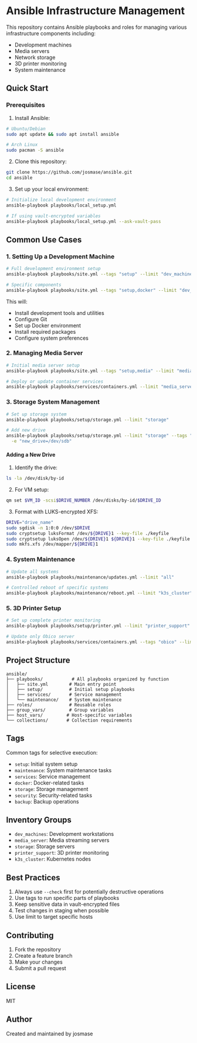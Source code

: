 # Ansible Infrastructure Management

This repository contains Ansible playbooks and roles for managing various infrastructure components including:
- Development machines
- Media servers
- Network storage
- 3D printer monitoring
- System maintenance

## Quick Start

### Prerequisites

1. Install Ansible:
```bash
# Ubuntu/Debian
sudo apt update && sudo apt install ansible

# Arch Linux
sudo pacman -S ansible
```

2. Clone this repository:
```bash
git clone https://github.com/josmase/ansible.git
cd ansible
```

3. Set up your local environment:
```bash
# Initialize local development environment
ansible-playbook playbooks/local_setup.yml

# If using vault-encrypted variables
ansible-playbook playbooks/local_setup.yml --ask-vault-pass
```

## Common Use Cases

### 1. Setting Up a Development Machine

```bash
# Full development environment setup
ansible-playbook playbooks/site.yml --tags "setup" --limit "dev_machines" -K

# Specific components
ansible-playbook playbooks/site.yml --tags "setup,docker" --limit "dev_machines" -K
```

This will:
- Install development tools and utilities
- Configure Git
- Set up Docker environment
- Install required packages
- Configure system preferences

### 2. Managing Media Server

```bash
# Initial media server setup
ansible-playbook playbooks/site.yml --tags "setup,media" --limit "media_server"

# Deploy or update container services
ansible-playbook playbooks/services/containers.yml --limit "media_server"
```

### 3. Storage System Management

```bash
# Set up storage system
ansible-playbook playbooks/setup/storage.yml --limit "storage"

# Add new drive
ansible-playbook playbooks/setup/storage.yml --limit "storage" --tags "drives" \
  -e "new_drive=/dev/sdb"
```

#### Adding a New Drive

1. Identify the drive:
```bash
ls -la /dev/disk/by-id
```

2. For VM setup:
```bash
qm set $VM_ID -scsi$DRIVE_NUMBER /dev/disks/by-id/$DRIVE_ID
```

3. Format with LUKS-encrypted XFS:
```bash
DRIVE="drive_name"
sudo sgdisk -n 1:0:0 /dev/$DRIVE
sudo cryptsetup luksFormat /dev/${DRIVE}1 --key-file ./keyfile
sudo cryptsetup luksOpen /dev/${DRIVE}1 ${DRIVE}1 --key-file ./keyfile
sudo mkfs.xfs /dev/mapper/${DRIVE}1
```

### 4. System Maintenance

```bash
# Update all systems
ansible-playbook playbooks/maintenance/updates.yml --limit "all"

# Controlled reboot of specific systems
ansible-playbook playbooks/maintenance/reboot.yml --limit "k3s_cluster"
```

### 5. 3D Printer Setup

```bash
# Set up complete printer monitoring
ansible-playbook playbooks/setup/printer.yml --limit "printer_support"

# Update only Obico server
ansible-playbook playbooks/services/containers.yml --tags "obico" --limit "printer_support"
```

## Project Structure

```
ansible/
├── playbooks/           # All playbooks organized by function
│   ├── site.yml        # Main entry point
│   ├── setup/          # Initial setup playbooks
│   ├── services/       # Service management
│   └── maintenance/    # System maintenance
├── roles/              # Reusable roles
├── group_vars/         # Group variables
├── host_vars/         # Host-specific variables
└── collections/       # Collection requirements
```

## Tags

Common tags for selective execution:
- `setup`: Initial system setup
- `maintenance`: System maintenance tasks
- `services`: Service management
- `docker`: Docker-related tasks
- `storage`: Storage management
- `security`: Security-related tasks
- `backup`: Backup operations

## Inventory Groups

- `dev_machines`: Development workstations
- `media_server`: Media streaming servers
- `storage`: Storage servers
- `printer_support`: 3D printer monitoring
- `k3s_cluster`: Kubernetes nodes

## Best Practices

1. Always use `--check` first for potentially destructive operations
2. Use tags to run specific parts of playbooks
3. Keep sensitive data in vault-encrypted files
4. Test changes in staging when possible
5. Use limit to target specific hosts

## Contributing

1. Fork the repository
2. Create a feature branch
3. Make your changes
4. Submit a pull request

## License

MIT

## Author

Created and maintained by josmase